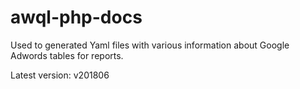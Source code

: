 # awql-php-docs

Used to generated Yaml files with various information about Google Adwords tables for reports.

Latest version: v201806
